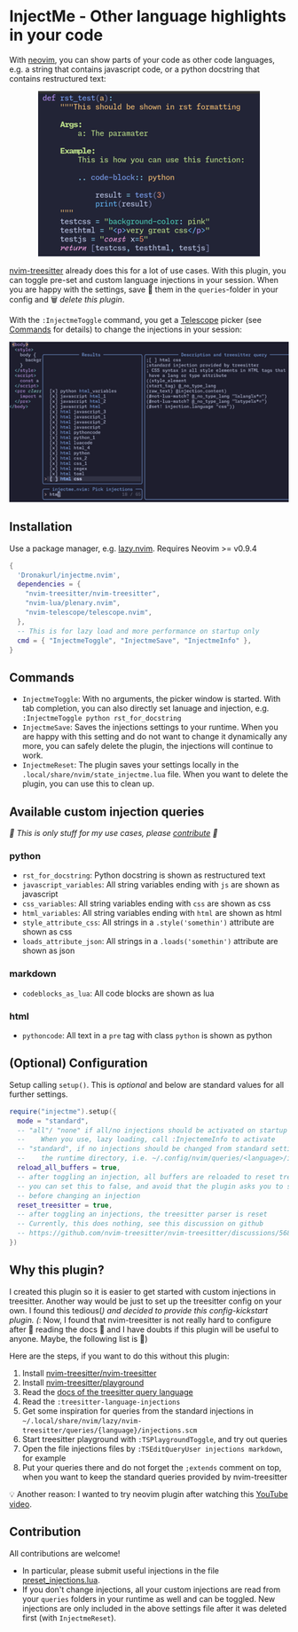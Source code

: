  <!-- # This is work in progress -->
<!-- Experiencing minor difficulties... Please do not use yet. It was a mistake to publish as yet -->
<!---->
<!-- <p align="center"> -->
<!--   <img src="https://assets.teenvogue.com/photos/56ba48d8dcd8bb325b37d601/master/w_1600%2Cc_limit/derekworkout.gif"/> -->
<!-- </p> -->


# InjectMe - Other language highlights in your code

With [neovim](https://neovim.io/), you can show parts of your code as other code languages, e.g. a string that contains javascript code, or a python docstring that contains restructured text:

<p align="center">
  <img src="examplefiles/screenshot.png">
</p>

[nvim-treesitter](https://github.com/nvim-treesitter/nvim-treesitter) already does this for a lot of use cases. With this plugin, you can toggle pre-set and custom language injections in your session. When you are happy with the settings, save 💽 them in the `queries`-folder in your config  and 🗑️ *delete this plugin*.

With the `:InjectmeToggle` command, you get a [Telescope](https://github.com/nvim-telescope/telescope.nvim) picker (see [Commands](#commands) for details) to change the injections in your session:

<p align="center">
  <img src="examplefiles/telescope.png">
</p>


## Installation

Use a package manager, e.g. [lazy.nvim](https://github.com/folke/lazy.nvim).
Requires Neovim >= v0.9.4 

```lua
{
  'Dronakurl/injectme.nvim',
  dependencies = {
    "nvim-treesitter/nvim-treesitter",
    "nvim-lua/plenary.nvim",
    "nvim-telescope/telescope.nvim",
  },
  -- This is for lazy load and more performance on startup only
  cmd = { "InjectmeToggle", "InjectmeSave", "InjectmeInfo" },
}
```

## Commands

- `InjectmeToggle`: With no arguments, the picker window is started. With tab completion, you can also directly set lanuage and injection, e.g. `:InjectmeToggle python rst_for_docstring`
- `InjectmeSave`: Saves the injections settings to your runtime. When you are happy with this setting and do not want to change it dynamically any more, you can safely delete the plugin, the injections will continue to work.
- `InjectmeReset`: The plugin saves your settings locally in the `.local/share/nvim/state_injectme.lua` file. When you want to delete the plugin, you can use this to clean up. 

## Available custom injection queries

*🚧 This is only stuff for my use cases, please [contribute](#Contribution) 🚧*

### python
- `rst_for_docstring`: Python docstring is shown as restructured text
- `javascript_variables`: All string variables ending with `js` are shown as javascript
- `css_variables`: All string variables ending with `css` are shown as css
- `html_variables`: All string variables ending with `html` are shown as html
- `style_attribute_css`: All strings in a `.style('somethin')` attribute are shown as css
- `loads_attribute_json`: All strings in a `.loads('somethin')` attribute are shown as json

### markdown
- `codeblocks_as_lua`: All code blocks are shown as lua

### html
- `pythoncode`: All text in a `pre` tag with class `python` is shown as python

## (Optional) Configuration

Setup calling `setup()`. This is *optional* and below are standard values for all further settings.

```lua 
require("injectme").setup({
  mode = "standard", 
  -- "all"/ "none" if all/no injections should be activated on startup
  --    When you use, lazy loading, call :InjectemeInfo to activate
  -- "standard", if no injections should be changed from standard settings in 
  --    the runtime directory, i.e. ~/.config/nvim/queries/<language>/injections.scm
  reload_all_buffers = true, 
  -- after toggling an injection, all buffers are reloaded to reset treesitter
  -- you can set this to false, and avoid that the plugin asks you to save buffers 
  -- before changing an injection
  reset_treesitter = true,
  -- after toggling an injections, the treesitter parser is reset
  -- Currently, this does nothing, see this discussion on github
  -- https://github.com/nvim-treesitter/nvim-treesitter/discussions/5684
})
```

## Why this plugin?

I created this plugin so it is easier to get started with custom injections in treesitter. Another way would be just to set up the treesitter config on your own. I found this tedious(*) and decided to provide this config-kickstart plugin. (*: Now, I found that nvim-treesitter is not really hard to configure after 🤦 reading the docs 📖 and I have doubts if this plugin will be useful to anyone. Maybe, the following list is 🙂)

Here are the steps, if you want to do this without this plugin: 
1. Install [nvim-treesitter/nvim-treesitter](https://github.com/nvim-treesitter/nvim-treesitter)
1. Install [nvim-treesitter/playground](https://github.com/nvim-treesitter/playground)
1. Read the [docs of the treesitter query language](https://tree-sitter.github.io/tree-sitter/using-parsers#query-syntax) 
1. Read the `:treesitter-language-injections`
1. Get some inspiration for queries from the standard injections in `~/.local/share/nvim/lazy/nvim-treesitter/queries/{language}/injections.scm`
1. Start treesitter playground with `:TSPlaygroundToggle`, and try out queries
1. Open the file injections files by `:TSEditQueryUser injections markdown`, for example
1. Put your queries there and do not forget the `;extends` comment on top, when you want to keep the standard queries provided by nvim-treesitter

💡 Another reason: I wanted to try neovim plugin after watching this [YouTube video](https://www.youtube.com/watch?v=n4Lp4cV8YR0). 

## Contribution
All contributions are welcome! 
- In particular, please submit useful injections in the file [preset_injections.lua](lua/injectme/preset_injections.lua).
- If you don't change injections, all your custom injections are read from your `queries` folders in your runtime as well and can be toggled. New injections are only included in the above settings file after it was deleted first (with `InjectmeReset`).

